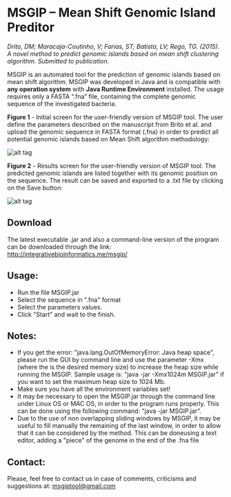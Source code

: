 # MSGIP – Mean Shift Genomic Island Preditor

*Drito, DM; Maracaja-Coutinho, V; Farias, ST; Batista, LV; Rego, TG. (2015). A novel method to predict genomic islands based on mean shift clustering algorithm. Submitted to publication*.

MSGIP is an automated tool for the prediction of genomic islands based on mean shift algorithm. MSGIP was developed in Java and is compatible with **any operation system** with **Java Runtime Environment** installed. The usage requires only a FASTA “.fna” file, containing the complete genomic sequence of the investigated bacteria.

**Figure 1** - Initial screen for the user-friendly version of MSGIP tool. The user define the parameters described on the manuscript from Brito et al. and upload the genomic sequence in FASTA format (.fna) in order to predict all potential genomic islands based on Mean Shift algorithm methodology:

![alt tag](http://integrativebioinformatics.me/wp-content/uploads/2015/11/initial-screen.png)

**Figure 2** - Results screen for the user-friendly version of MSGIP tool. The predicted genomic islands are listed together with its genomic position on the sequence. The result can be saved and exported to a .txt file by clicking on the Save button:

![alt tag](http://integrativebioinformatics.me/wp-content/uploads/2015/11/result-screen.png)

## Download

The latest executable .jar and also a command-line version of the program can be downloaded through the link: http://integrativebioinformatics.me/msgip/ 

## Usage:

* Run the file MSGIP.jar
* Select the sequence in ".fna" format
* Select the parameters values.
* Click "Start" and wait to the finish.

## Notes: 

* If you get the error: "java.lang.OutOfMemoryError: Java heap space", please run the GUI by command line and use the parameter -Xmx<size>
(where the <size> is the desired memory size) to increase the heap size while running the MSGIP. 
Sample usage is: "java -jar -Xmx1024m MSGIP.jar" if you want to set the maximum heap size to 1024 Mb. 
* Make sure you have all the environment variables set!
* It may be necessary to open the MSGIP.jar through the command line under Linux OS or MAC OS, in order to the program runs properly. This can be done
using the following command: "java -jar MSGIP.jar".
* Due to the use of non overlapping sliding windows by MSGIP, it may be useful to fill manually the remaining of the last window, in order to allow that 
it can be considered by the method. This can be doneusing a text editor, adding a "piece" of the genome in the end of the .fna file

## Contact:

Please, feel free to contact us in case of comments, criticisms and suggestions at: msgiptool@gmail.com
